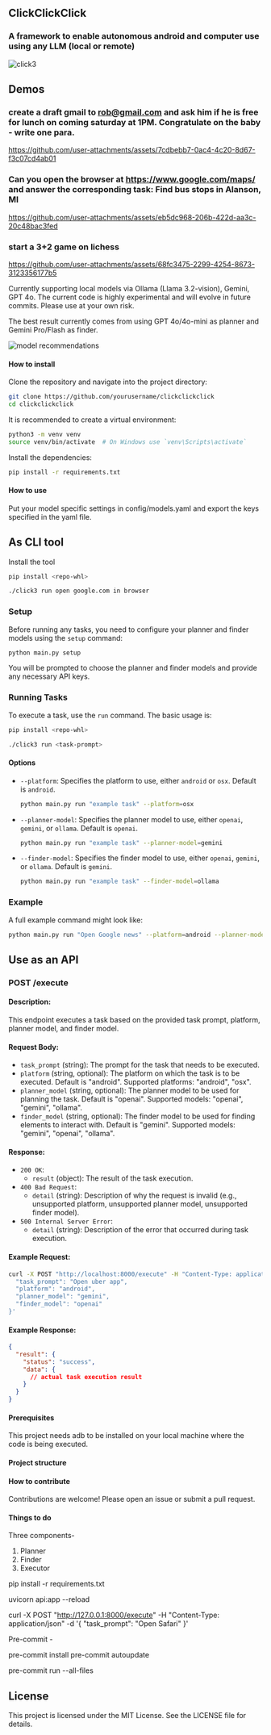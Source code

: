 ## ClickClickClick

### A framework to enable autonomous android and computer use using any LLM (local or remote)

![click3](https://github.com/user-attachments/assets/103afd59-ae29-45d2-9d77-75375b1538a0)

## Demos

### create a draft gmail to rob@gmail.com and ask him if he is free for lunch on coming saturday at 1PM. Congratulate on the baby - write one para.
https://github.com/user-attachments/assets/7cdbebb7-0ac4-4c20-8d67-f3c07cd4ab01

### Can you open the browser at https://www.google.com/maps/ and answer the corresponding task: Find bus stops in Alanson, MI
https://github.com/user-attachments/assets/eb5dc968-206b-422d-aa3c-20c48bac3fed

### start a 3+2 game on lichess
https://github.com/user-attachments/assets/68fc3475-2299-4254-8673-3123356177b5


Currently supporting local models via Ollama (Llama 3.2-vision), Gemini, GPT 4o. The current code is highly experimental and will evolve in future commits. Please use at your own risk.

The best result currently comes from using GPT 4o/4o-mini as planner and Gemini Pro/Flash as finder.

![model recommendations](https://github.com/user-attachments/assets/355865f9-704b-483c-a23b-5dc9be54aeda)

#### How to install

Clone the repository and navigate into the project directory:

```sh
git clone https://github.com/yourusername/clickclickclick
cd clickclickclick
```

It is recommended to create a virtual environment:

```sh
python3 -m venv venv
source venv/bin/activate  # On Windows use `venv\Scripts\activate`
```

Install the dependencies:

```sh
pip install -r requirements.txt
```


#### How to use

Put your model specific settings in config/models.yaml and export the keys specified in the yaml file.

## As CLI tool

Install the tool

```sh
pip install <repo-whl>
```

```sh
./click3 run open google.com in browser
```


### Setup

Before running any tasks, you need to configure your planner and finder models using the `setup` command:

```sh
python main.py setup
```

You will be prompted to choose the planner and finder models and provide any necessary API keys.

### Running Tasks

To execute a task, use the `run` command. The basic usage is:

```sh
pip install <repo-whl>
```

```sh
./click3 run <task-prompt>
```

#### Options

- `--platform`: Specifies the platform to use, either `android` or `osx`. Default is `android`.

  ```sh
  python main.py run "example task" --platform=osx
  ```

- `--planner-model`: Specifies the planner model to use, either `openai`, `gemini`, or `ollama`. Default is `openai`.

  ```sh
  python main.py run "example task" --planner-model=gemini
  ```

- `--finder-model`: Specifies the finder model to use, either `openai`, `gemini`, or `ollama`. Default is `gemini`.

  ```sh
  python main.py run "example task" --finder-model=ollama
  ```

### Example

A full example command might look like:

```sh
python main.py run "Open Google news" --platform=android --planner-model=openai --finder-model=gemini
```

## Use as an API

### POST /execute

#### Description:
This endpoint executes a task based on the provided task prompt, platform, planner model, and finder model.

#### Request Body:
- `task_prompt` (string): The prompt for the task that needs to be executed.
- `platform` (string, optional): The platform on which the task is to be executed. Default is "android". Supported platforms: "android", "osx".
- `planner_model` (string, optional): The planner model to be used for planning the task. Default is "openai". Supported models: "openai", "gemini", "ollama".
- `finder_model` (string, optional): The finder model to be used for finding elements to interact with. Default is "gemini". Supported models: "gemini", "openai", "ollama".

#### Response:
- `200 OK`:
  - `result` (object): The result of the task execution.
- `400 Bad Request`:
  - `detail` (string): Description of why the request is invalid (e.g., unsupported platform, unsupported planner model, unsupported finder model).
- `500 Internal Server Error`:
  - `detail` (string): Description of the error that occurred during task execution.

#### Example Request:
```bash
curl -X POST "http://localhost:8000/execute" -H "Content-Type: application/json" -d '{
  "task_prompt": "Open uber app",
  "platform": "android",
  "planner_model": "gemini",
  "finder_model": "openai"
}'
```

#### Example Response:
```json
{
  "result": {
    "status": "success",
    "data": {
      // actual task execution result
    }
  }
}
```

#### Prerequisites

This project needs adb to be installed on your local machine where the code is being executed.

#### Project structure


#### How to contribute

Contributions are welcome! Please open an issue or submit a pull request.


#### Things to do

Three components-

1. Planner
2. Finder
3. Executor


pip install -r requirements.txt

uvicorn api:app --reload

curl -X POST "http://127.0.0.1:8000/execute" -H "Content-Type: application/json" -d '{
    "task_prompt": "Open Safari"
}'



Pre-commit -


pre-commit install
pre-commit autoupdate

pre-commit run --all-files


## License

This project is licensed under the MIT License. See the LICENSE file for details.
